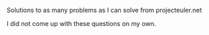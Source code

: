 Solutions to as many problems as I can solve from projecteuler.net

I did not come up with these questions on my own.